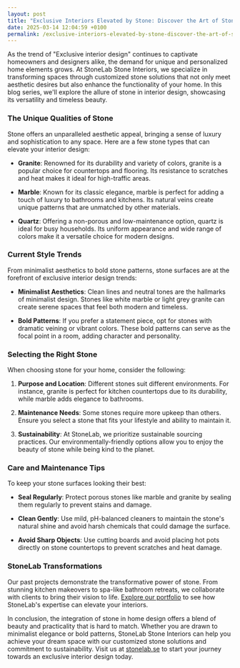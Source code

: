 ```yaml
---
layout: post
title: "Exclusive Interiors Elevated by Stone: Discover the Art of StoneLab"
date: 2025-03-14 12:04:59 +0100
permalink: /exclusive-interiors-elevated-by-stone-discover-the-art-of-stonelab/
---
```



As the trend of "Exclusive interior design" continues to captivate homeowners and designers alike, the demand for unique and personalized home elements grows. At StoneLab Stone Interiors, we specialize in transforming spaces through customized stone solutions that not only meet aesthetic desires but also enhance the functionality of your home. In this blog series, we'll explore the allure of stone in interior design, showcasing its versatility and timeless beauty.

### The Unique Qualities of Stone

Stone offers an unparalleled aesthetic appeal, bringing a sense of luxury and sophistication to any space. Here are a few stone types that can elevate your interior design:

- **Granite**: Renowned for its durability and variety of colors, granite is a popular choice for countertops and flooring. Its resistance to scratches and heat makes it ideal for high-traffic areas.

- **Marble**: Known for its classic elegance, marble is perfect for adding a touch of luxury to bathrooms and kitchens. Its natural veins create unique patterns that are unmatched by other materials.

- **Quartz**: Offering a non-porous and low-maintenance option, quartz is ideal for busy households. Its uniform appearance and wide range of colors make it a versatile choice for modern designs.

### Current Style Trends

From minimalist aesthetics to bold stone patterns, stone surfaces are at the forefront of exclusive interior design trends:

- **Minimalist Aesthetics**: Clean lines and neutral tones are the hallmarks of minimalist design. Stones like white marble or light grey granite can create serene spaces that feel both modern and timeless.

- **Bold Patterns**: If you prefer a statement piece, opt for stones with dramatic veining or vibrant colors. These bold patterns can serve as the focal point in a room, adding character and personality.

### Selecting the Right Stone

When choosing stone for your home, consider the following:

1. **Purpose and Location**: Different stones suit different environments. For instance, granite is perfect for kitchen countertops due to its durability, while marble adds elegance to bathrooms.

2. **Maintenance Needs**: Some stones require more upkeep than others. Ensure you select a stone that fits your lifestyle and ability to maintain it.

3. **Sustainability**: At StoneLab, we prioritize sustainable sourcing practices. Our environmentally-friendly options allow you to enjoy the beauty of stone while being kind to the planet.

### Care and Maintenance Tips

To keep your stone surfaces looking their best:

- **Seal Regularly**: Protect porous stones like marble and granite by sealing them regularly to prevent stains and damage.

- **Clean Gently**: Use mild, pH-balanced cleaners to maintain the stone's natural shine and avoid harsh chemicals that could damage the surface.

- **Avoid Sharp Objects**: Use cutting boards and avoid placing hot pots directly on stone countertops to prevent scratches and heat damage.

### StoneLab Transformations

Our past projects demonstrate the transformative power of stone. From stunning kitchen makeovers to spa-like bathroom retreats, we collaborate with clients to bring their vision to life. [Explore our portfolio](https://stonelab.se) to see how StoneLab's expertise can elevate your interiors.

In conclusion, the integration of stone in home design offers a blend of beauty and practicality that is hard to match. Whether you are drawn to minimalist elegance or bold patterns, StoneLab Stone Interiors can help you achieve your dream space with our customized stone solutions and commitment to sustainability. Visit us at [stonelab.se](https://stonelab.se) to start your journey towards an exclusive interior design today.